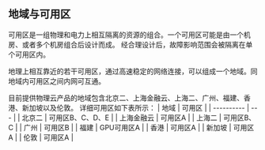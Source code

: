 

## 地域与可用区

可用区是一组物理和电力上相互隔离的资源的组合。一个可用区可能是由一个机房、或者多个机房组合后设计而成。
经合理设计后，故障影响范围会被隔离在单个可用区内。

地理上相互靠近的若干可用区，通过高速稳定的网络连接，可以组成一个地域。同地域内可用区之间内网可互通。

目前提供物理云产品的地域包含北京二、上海金融云、上海二、广州、福建、香港、新加坡以及伦敦。
详细可用区如下表所示：
| 地域        | 可用区 |
| ---------- | --- | 
| 北京二  | 可用区B、C、D、E | 
| 上海金融云  | 可用区A | 
| 上海二  | 可用区B、C | 
| 广州  | 可用区B | 
| 福建  | GPU可用区A | 
| 香港  | 可用区A | 
| 新加坡  | 可用区A | 
| 伦敦  | 可用区A | 
